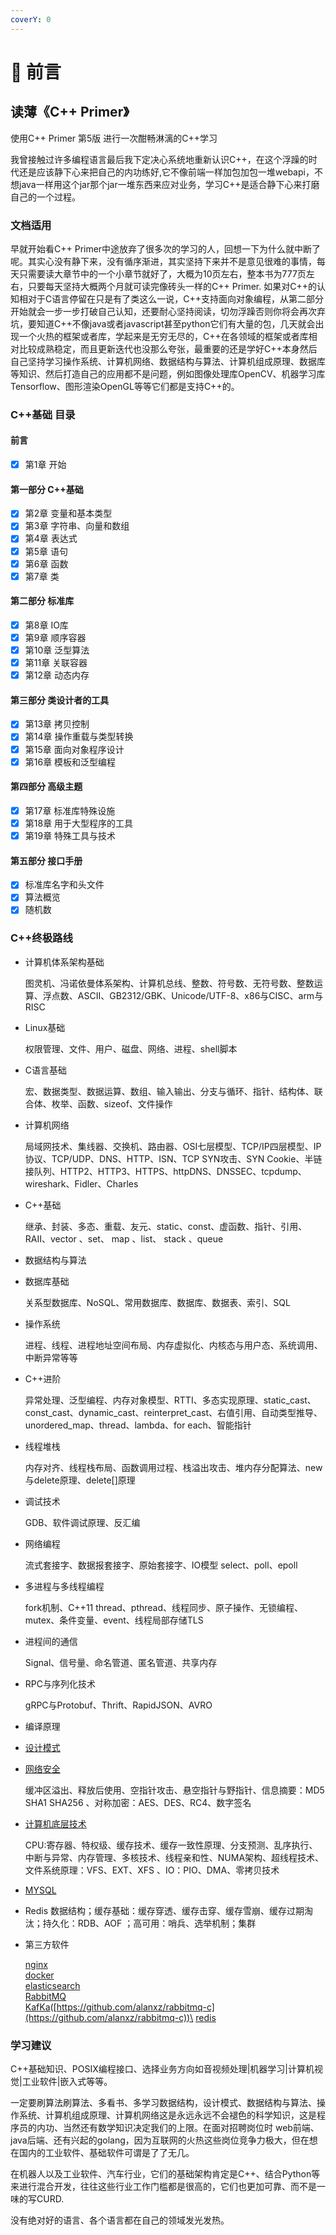 ```yaml
---
coverY: 0
---
```


# 🚜 前言

## 读薄《C++ Primer》

使用C++ Primer 第5版 进行一次酣畅淋漓的C++学习

我曾接触过许多编程语言最后我下定决心系统地重新认识C++，在这个浮躁的时代还是应该静下心来把自己的内功练好,它不像前端一样加包加包一堆webapi，不想java一样用这个jar那个jar一堆东西来应对业务，学习C++是适合静下心来打磨自己的一个过程。

### 文档适用

早就开始看C++ Primer中途放弃了很多次的学习的人，回想一下为什么就中断了呢。其实心没有静下来，没有循序渐进，其实坚持下来并不是意见很难的事情，每天只需要读大章节中的一个小章节就好了，大概为10页左右，整本书为777页左右，只要每天坚持大概两个月就可读完像砖头一样的C++ Primer. 如果对C++的认知相对于C语言停留在只是有了类这么一说，C++支持面向对象编程，从第二部分开始就会一步一步打破自己认知，还要耐心坚持阅读，切勿浮躁否则你将会再次弃坑，要知道C++不像java或者javascript甚至python它们有大量的包，几天就会出现一个火热的框架或者库，学起来是无穷无尽的，C++在各领域的框架或者库相对比较成熟稳定，而且更新迭代也没那么夸张，最重要的还是学好C++本身然后自己坚持学习操作系统、计算机网络、数据结构与算法、计算机组成原理、数据库等知识、然后打造自己的应用都不是问题，例如图像处理库OpenCV、机器学习库Tensorflow、图形渲染OpenGL等等它们都是支持C++的。

### C++基础 目录

#### 前言

* [x] 第1章 开始

#### 第一部分 C++基础

* [x] 第2章 变量和基本类型
* [x] 第3章 字符串、向量和数组
* [x] 第4章 表达式
* [x] 第5章 语句
* [x] 第6章 函数
* [x] 第7章 类

#### 第二部分 标准库

* [x] 第8章 IO库
* [x] 第9章 顺序容器
* [x] 第10章 泛型算法
* [x] 第11章 关联容器
* [x] 第12章 动态内存

#### 第三部分 类设计者的工具

* [x] 第13章 拷贝控制
* [x] 第14章 操作重载与类型转换
* [x] 第15章 面向对象程序设计
* [x] 第16章 模板和泛型编程

#### 第四部分 高级主题

* [x] 第17章 标准库特殊设施
* [x] 第18章 用于大型程序的工具
* [x] 第19章 特殊工具与技术

#### 第五部分 接口手册

* [x] 标准库名字和头文件
* [x] 算法概览
* [x] 随机数

### C++终极路线

*   计算机体系架构基础

    图灵机、冯诺依曼体系架构、计算机总线、整数、符号数、无符号数、整数运算、浮点数、ASCII、GB2312/GBK、Unicode/UTF-8、x86与CISC、arm与RISC
*   Linux基础

    权限管理、文件、用户、磁盘、网络、进程、shell脚本
*   C语言基础

    宏、数据类型、数据运算、数组、输入输出、分支与循环、指针、结构体、联合体、枚举、函数、sizeof、文件操作
*   计算机网络

    局域网技术、集线器、交换机、路由器、OSI七层模型、TCP/IP四层模型、IP协议、TCP/UDP、DNS、HTTP、ISN、TCP SYN攻击、SYN Cookie、半链接队列、HTTP2、HTTP3、HTTPS、httpDNS、DNSSEC、tcpdump、wireshark、Fidler、Charles
*   C++基础

    继承、封装、多态、重载、友元、static、const、虚函数、指针、引用、RAII、vector 、set、 map 、list、 stack 、queue
* 数据结构与算法
*   数据库基础

    关系型数据库、NoSQL、常用数据库、数据库、数据表、索引、SQL
*   操作系统

    进程、线程、进程地址空间布局、内存虚拟化、内核态与用户态、系统调用、中断异常等等
*   C++进阶

    异常处理、泛型编程、内存对象模型、RTTI、多态实现原理、static\_cast、const\_cast、dynamic\_cast、reinterpret\_cast、右值引用、自动类型推导、unordered\_map、thread、lambda、for each、智能指针
*   线程堆栈

    内存对齐、线程栈布局、函数调用过程、栈溢出攻击、堆内存分配算法、new与delete原理、delete\[]原理
*   调试技术

    GDB、软件调试原理、反汇编
*   网络编程

    流式套接字、数据报套接字、原始套接字、IO模型 select、poll、epoll
*   多进程与多线程编程

    fork机制、C++11 thread、pthread、线程同步、原子操作、无锁编程、mutex、条件变量、event、线程局部存储TLS
*   进程间的通信

    Signal、信号量、命名管道、匿名管道、共享内存
*   RPC与序列化技术

    gRPC与Protobuf、Thrift、RapidJSON、AVRO
* 编译原理
* [设计模式](https://design-patterns.readthedocs.io/zh\_CN/latest/)
*   [网络安全](https://www.bilibili.com/video/BV1Lf4y1t7Mc)

    缓冲区溢出、释放后使用、空指针攻击、悬空指针与野指针、信息摘要：MD5 SHA1 SHA256 、对称加密：AES、DES、RC4、数字签名
*   [计算机底层技术](https://www.bilibili.com/video/BV1qF411E7ei)

    CPU:寄存器、特权级、缓存技术、缓存一致性原理、分支预测、乱序执行、中断与异常、内存管理、多核技术、线程亲和性、NUMA架构、超线程技术、文件系统原理：VFS、EXT、XFS 、IO：PIO、DMA、零拷贝技术
* [MYSQL](https://www.bilibili.com/video/BV1Xb41177na)
* Redis 数据结构；缓存基础：缓存穿透、缓存击穿、缓存雪崩、缓存过期淘汰；持久化：RDB、AOF ；高可用：哨兵、选举机制；集群
*   第三方软件

    [nginx](https://www.bilibili.com/video/BV1F5411J7vK)\
    [docker](https://www.bilibili.com/video/BV1og4y1q7M4)\
    [elasticsearch](https://www.bilibili.com/video/BV17a4y1x7zq)\
    [RabbitMQ](https://www.bilibili.com/video/BV1dX4y1V73G)\
    [KafKa](https://www.bilibili.com/video/BV1Xy4y1G7zA)([https://github.com/alanxz/rabbitmq-c](https://github.com/alanxz/rabbitmq-c))\
    [redis](https://www.bilibili.com/video/BV1S54y1R7SB)

### 学习建议

C++基础知识、POSIX编程接口、选择业务方向如音视频处理|机器学习|计算机视觉|工业软件|嵌入式等等。

一定要刷算法刷算法、多看书、多学习数据结构，设计模式、数据结构与算法、操作系统、计算机组成原理、计算机网络这是永远永远不会褪色的科学知识，这是程序员的内功、当然还有数学知识决定我们的上限。在面对招聘岗位时 web前端、java后端、还有兴起的golang，因为互联网的火热这些岗位竞争力极大，但在想在国内的工业软件、基础软件可谓是了了无几。

在机器人以及工业软件、汽车行业，它们的基础架构肯定是C++、结合Python等来进行混合开发，往往这些行业工作门槛都是很高的，它们也更加可靠、而不是一味的写CURD.

没有绝对好的语言、各个语言都在自己的领域发光发热。
